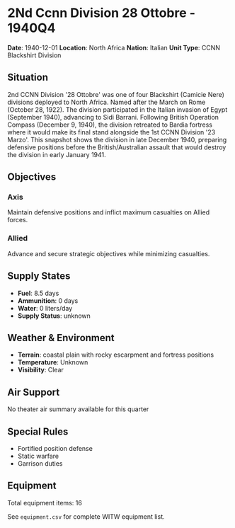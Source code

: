 # 2Nd Ccnn Division 28 Ottobre - 1940Q4

**Date**: 1940-12-01
**Location**: North Africa
**Nation**: Italian
**Unit Type**: CCNN Blackshirt Division

## Situation

2nd CCNN Division '28 Ottobre' was one of four Blackshirt (Camicie Nere) divisions deployed to North Africa. Named after the March on Rome (October 28, 1922). The division participated in the Italian invasion of Egypt (September 1940), advancing to Sidi Barrani. Following British Operation Compass (December 9, 1940), the division retreated to Bardia fortress where it would make its final stand alongside the 1st CCNN Division '23 Marzo'. This snapshot shows the division in late December 1940, preparing defensive positions before the British/Australian assault that would destroy the division in early January 1941.

## Objectives

### Axis
Maintain defensive positions and inflict maximum casualties on Allied forces.

### Allied
Advance and secure strategic objectives while minimizing casualties.

## Supply States

- **Fuel**: 8.5 days
- **Ammunition**: 0 days
- **Water**: 0 liters/day
- **Supply Status**: unknown

## Weather & Environment

- **Terrain**: coastal plain with rocky escarpment and fortress positions
- **Temperature**: Unknown
- **Visibility**: Clear

## Air Support

No theater air summary available for this quarter

## Special Rules

- Fortified position defense
- Static warfare
- Garrison duties

## Equipment

Total equipment items: 16

See `equipment.csv` for complete WITW equipment list.
